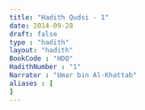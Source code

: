 ```yaml
---
title: "Hadith Qudsi - 1"
date: 2014-09-28
draft: false
type : "hadith"
layout: "hadith"
BookCode : "HDQ"
HadithNumber : "1"
Narrator : "Umar bin Al-Khattab"
aliases : [
]
---
```

